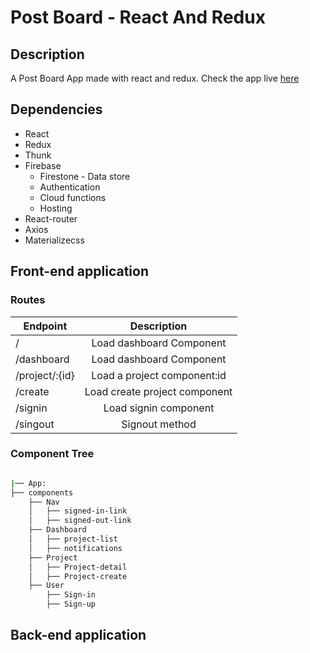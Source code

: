 # Post Board -  React And Redux

## Description
A Post Board  App made with react and redux. Check the app live [here](https://ezequielmiranda87.github.io/react-task-manager)

## Dependencies
- React
- Redux
- Thunk
- Firebase 
    - Firestone - Data store
    - Authentication
    - Cloud functions
    - Hosting
- React-router
- Axios
- Materializecss

## Front-end application

### Routes

| Endpoint       | Description                  |
|----------------|:----------------------------:|
| /              | Load dashboard Component     |
| /dashboard     | Load dashboard Component     |
| /project/:{id} | Load a project component:id  |
| /create        | Load create project component|
| /signin        | Load signin component        |
| /singout       | Signout method               |


### Component Tree

```bash

|── App:
├── components
    ├── Nav
    │   ├── signed-in-link
    │   ├── signed-out-link
    ├── Dashboard
    │   ├── project-list
    │   ├── notifications
    ├── Project 
    │   ├── Project-detail
    │   ├── Project-create
    ├── User
        ├── Sign-in
        ├── Sign-up
```
## Back-end application